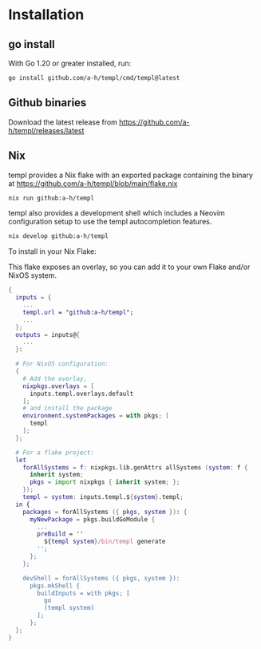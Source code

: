 # Installation

## go install

With Go 1.20 or greater installed, run:

```sh
go install github.com/a-h/templ/cmd/templ@latest
```

## Github binaries

Download the latest release from https://github.com/a-h/templ/releases/latest

## Nix

templ provides a Nix flake with an exported package containing the binary at https://github.com/a-h/templ/blob/main/flake.nix

```sh
nix run github:a-h/templ
```

templ also provides a development shell which includes a Neovim configuration setup to use the templ autocompletion features.

```sh
nix develop github:a-h/templ
```

To install in your Nix Flake:

This flake exposes an overlay, so you can add it to your own Flake and/or NixOS system.

```nix
{
  inputs = {
    ...
    templ.url = "github:a-h/templ";
    ...
  };
  outputs = inputs@{
    ...
  }:

  # For NixOS configuration:
  {
    # Add the overlay,
    nixpkgs.overlays = [
      inputs.templ.overlays.default
    ];
    # and install the package
    environment.systemPackages = with pkgs; [
      templ
    ];
  };

  # For a flake project:
  let
    forAllSystems = f: nixpkgs.lib.genAttrs allSystems (system: f {
      inherit system;
      pkgs = import nixpkgs { inherit system; };
    });
    templ = system: inputs.templ.${system}.templ;
  in {
    packages = forAllSystems ({ pkgs, system }): {
      myNewPackage = pkgs.buildGoModule {
        ...
        preBuild = ''
          ${templ system}/bin/templ generate
        '';
      };
    };

    devShell = forAllSystems ({ pkgs, system }):
      pkgs.mkShell {
        buildInputs = with pkgs; [
          go
          (templ system)
        ];
      };
  };
}
```
